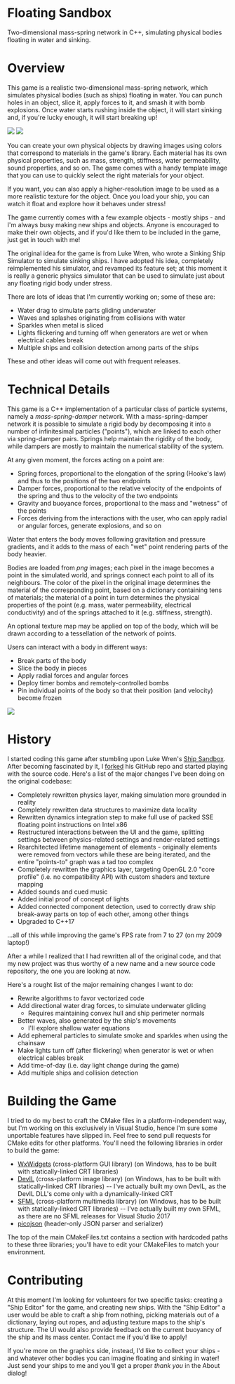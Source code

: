 # Floating Sandbox
Two-dimensional mass-spring network in C++, simulating physical bodies floating in water and sinking.

# Overview
This game is a realistic two-dimensional mass-spring network, which simulates physical bodies (such as ships) floating in water. You can punch holes in an object, slice it, apply forces to it, and smash it with bomb explosions. Once water starts rushing inside the object, it will start sinking and, if you're lucky enough, it will start breaking up!

<img src="https://i.imgur.com/c8fTsgY.png">
<img src="https://i.imgur.com/kovxCty.png">

You can create your own physical objects by drawing images using colors that correspond to materials in the game's library. Each material has its own physical properties, such as mass, strength, stiffness, water permeability, sound properties, and so on. The game comes with a handy template image that you can use to quickly select the right materials for your object. 

If you want, you can also apply a higher-resolution image to be used as a more realistic texture for the object. Once you load your ship, you can watch it float and explore how it behaves under stress!

The game currently comes with a few example objects - mostly ships - and I'm always busy making new ships and objects. Anyone is encouraged to make their own objects, and if you'd like them to be included in the game, just get in touch with me! 

The original idea for the game is from Luke Wren, who wrote a Sinking Ship Simulator to simulate sinking ships. I have adopted his idea, completely reimplemented his simulator, and revamped its feature set; at this moment it is really a generic physics simulator that can be used to simulate just about any floating rigid body under stress.

There are lots of ideas that I'm currently working on; some of these are:
- Water drag to simulate parts gliding underwater
- Waves and splashes originating from collisions with water
- Sparkles when metal is sliced
- Lights flickering and turning off when generators are wet or when electrical cables break
- Multiple ships and collision detection among parts of the ships

These and other ideas will come out with frequent releases.

# Technical Details
This game is a C++ implementation of a particular class of particle systems, namely a *mass-spring-damper* network. With a mass-spring-damper network it is possible to simulate a rigid body by decomposing it into a number of infinitesimal particles ("points"), which are linked to each other via spring-damper pairs. Springs help maintain the rigidity of the body, while dampers are mostly to maintain the numerical stability of the system.

At any given moment, the forces acting on a point are:
- Spring forces, proportional to the elongation of the spring (Hooke's law) and thus to the positions of the two endpoints 
- Damper forces, proportional to the relative velocity of the endpoints of the spring and thus to the velocity of the two endpoints 
- Gravity and buoyance forces, proportional to the mass and "wetness" of the points
- Forces deriving from the interactions with the user, who can apply radial or angular forces, generate explosions, and so on

Water that enters the body moves following gravitation and pressure gradients, and it adds to the mass of each "wet" point rendering parts of the body heavier.

Bodies are loaded from *png* images; each pixel in the image becomes a point in the simulated world, and springs connect each point to all of its neighbours. The color of the pixel in the original image determines the material of the corresponding point, based on a dictionary containing tens of materials; the material of a point in turn determines the physical properties of the point (e.g. mass, water permeability, electrical conductivity) and of the springs attached to it (e.g. stiffness, strength).

An optional texture map may be applied on top of the body, which will be drawn according to a tessellation of the network of points.

Users can interact with a body in different ways:
- Break parts of the body
- Slice the body in pieces
- Apply radial forces and angular forces
- Deploy timer bombs and remotely-controlled bombs
- Pin individual points of the body so that their position (and velocity) become frozen

<img src="https://i.imgur.com/WUk7qGv.png">

# History
I started coding this game after stumbling upon Luke Wren's [Ship Sandbox](https://github.com/Wren6991/Ship-Sandbox). After becoming fascinated by it, I [forked](https://github.com/GabrieleGiuseppini/Ship-Sandbox) his GitHub repo and started playing with the source code. Here's a list of the major changes I've been doing on the original codebase:
- Completely rewritten physics layer, making simulation more grounded in reality
- Completely rewritten data structures to maximize data locality
- Rewritten dynamics integration step to make full use of packed SSE floating point instructions on Intel x86
- Restructured interactions between the UI and the game, splitting settings between physics-related settings and render-related settings
- Rearchitected lifetime management of elements - originally elements were removed from vectors while these are being iterated, and the entire "points-to" graph was a tad too complex 
- Completely rewritten the graphics layer, targeting OpenGL 2.0 "core profile" (i.e. no compatibility API) with custom shaders and texture mapping
- Added sounds and cued music
- Added initial proof of concept of lights
- Added connected component detection, used to correctly draw ship break-away parts on top of each other, among other things
- Upgraded to C++17

...all of this while improving the game's FPS rate from 7 to 27 (on my 2009 laptop!)

After a while I realized that I had rewritten all of the original code, and that my new project was thus worthy of a new name and a new source code repository, the one you are looking at now.

Here's a rought list of the major remaining changes I want to do:
- Rewrite algorithms to favor vectorized code
- Add directional water drag forces, to simulate underwater gliding 
	- Requires maintaining convex hull and ship perimeter normals
- Better waves, also generated by the ship's movements
	- I'll explore shallow water equations
- Add ephemeral particles to simulate smoke and sparkles when using the chainsaw
- Make lights turn off (after flickering) when generator is wet or when electrical cables break
- Add time-of-day (i.e. day light change during the game)
- Add multiple ships and collision detection

# Building the Game
I tried to do my best to craft the CMake files in a platform-independent way, but I'm working on this exclusively in Visual Studio, hence I'm sure some unportable features have slipped in. Feel free to send pull requests for CMake edits for other platforms.
You'll need the following libraries in order to build the game:
- <a href="https://www.wxwidgets.org/">WxWidgets</a> (cross-platform GUI library) (on Windows, has to be built with statically-linked CRT libraries)
- <a href="http://openil.sourceforge.net/">DevIL</a> (cross-platform image library) (on Windows, has to be built with statically-linked CRT libraries)
-- I've actually built my own DevIL, as the DevIL DLL's come only with a dynamically-linked CRT
- <a href="https://www.sfml-dev.org/index.php">SFML</a> (cross-platform multimedia library) (on Windows, has to be built with statically-linked CRT libraries)
-- I've actually built my own SFML, as there are no SFML releases for Visual Studio 2017
- <a href="https://github.com/kazuho/picojson">picojson</a> (header-only JSON parser and serializer)

The top of the main CMakeFiles.txt contains a section with hardcoded paths to these three libraries; you'll have to edit your CMakeFiles to match your environment.

# Contributing
At this moment I'm looking for volunteers for two specific tasks: creating a "Ship Editor" for the game, and creating new ships. With the "Ship Editor" a user would be able to craft a ship from nothing, picking materials out of a dictionary, laying out ropes, and adjusting texture maps to the ship's structure. The UI would also provide feedback on the current buoyancy of the ship and its mass center. Contact me if you'd like to apply! 

If you're more on the graphics side, instead, I'd like to collect your ships - and whatever other bodies you can imagine floating and sinking in water! Just send your ships to me and you'll get a proper *thank you* in the About dialog!